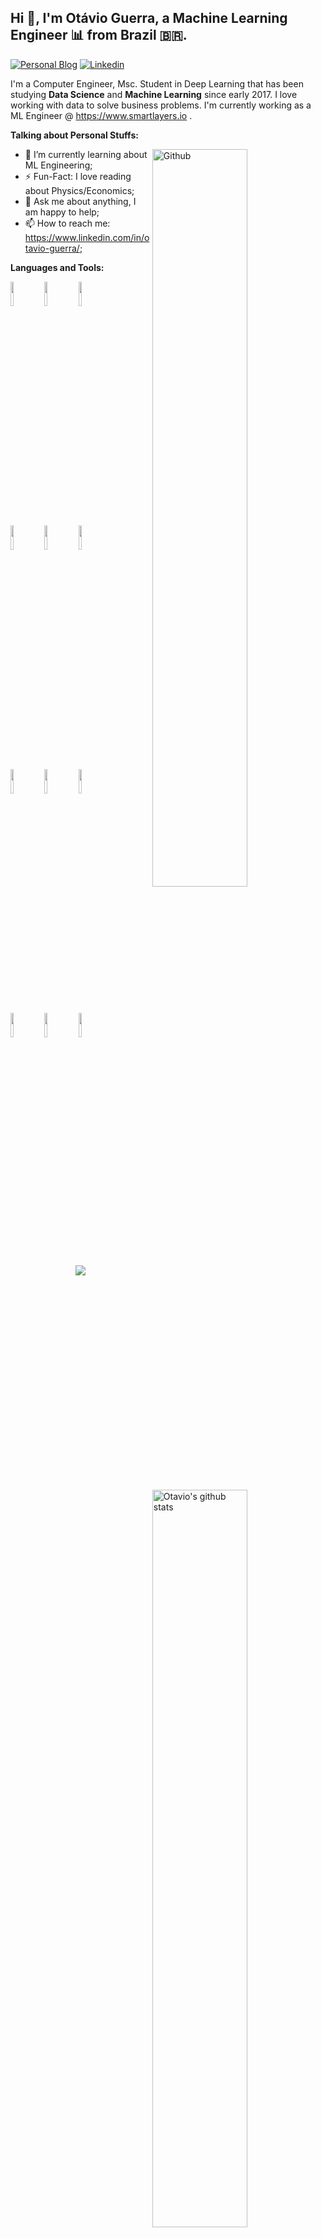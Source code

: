 <!-- Your title -->
## Hi 👋, I'm Otávio Guerra, a Machine Learning Engineer 📊 from Brazil 🇧🇷.

<!-- Your badges
You can use the website to generate badges: https://shields.io/
-->

[![Personal Blog](https://img.shields.io/badge/-Personal%20Blog-blue)](https://otavioguerra.com)
[![Linkedin](https://img.shields.io/badge/-LinkedIn-blue?style=flat&logo=Linkedin&logoColor=white)](https://www.linkedin.com/in/otavio-guerra/)


I'm a Computer Engineer, Msc. Student in Deep Learning that has been studying **Data Science** and **Machine Learning** since early 2017. I love working with data to solve business problems. I'm currently working as a ML Engineer @ https://www.smartlayers.io .

<!-- Talking about you -->
**Talking about Personal Stuffs:**

<!-- Any image aligned to the right. Beware the width -->
<img width="55%" align="right" alt="Github" src="https://images.unsplash.com/photo-1527474305487-b87b222841cc?ixlib=rb-1.2.1&ixid=eyJhcHBfaWQiOjEyMDd9&auto=format&fit=crop&w=1567&q=80" />

- 🌱 I’m currently learning about ML Engineering;
- ⚡️ Fun-Fact: I love reading about Physics/Economics;
- 💬 Ask me about anything, I am happy to help;
- 📫 How to reach me: https://www.linkedin.com/in/otavio-guerra/;

**Languages and Tools:** 

<!-- Your github readme stats
You can use this api: https://github.com/anuraghazra/github-readme-stats
-->
<p>
  <a href="https://github.com/otaviomguerra?tab=repositories">
    <img width="55%" align="right" alt="Otavio's github stats" src="https://github-readme-stats.vercel.app/api?username=otaviomguerra&show_icons=true&hide_border=true" />
  </a>
  
  <!-- Your languages and tools. Be careful with the alignment. 
  You can use this sites to get logos: https://www.vectorlogo.zone or https://simpleicons.org/
  -->
  
  <code><img width="10%" src="https://www.vectorlogo.zone/logos/python/python-ar21.svg"></code>
  <code><img width="10%" src="https://www.vectorlogo.zone/logos/postgresql/postgresql-ar21.svg"></code>
  <code><img width="10%" src="https://upload.wikimedia.org/wikipedia/commons/thumb/e/ed/Pandas_logo.svg/1024px-Pandas_logo.svg.png"></code>
  <br />
  <code><img width="10%" src="https://upload.wikimedia.org/wikipedia/commons/0/05/Scikit_learn_logo_small.svg"></code>
  <code><img width="10%" src="https://www.vectorlogo.zone/logos/tensorflow/tensorflow-ar21.svg"></code>
  <code><img width="10%" src="https://www.vectorlogo.zone/logos/apache_spark/apache_spark-ar21.svg"></code>
  <br />
  <code><img width="10%" src="https://www.vectorlogo.zone/logos/mysql/mysql-ar21.svg"></code>
  <code><img width="10%" src="https://www.vectorlogo.zone/logos/mongodb/mongodb-ar21.svg"></code>
  <code><img width="10%" src="https://www.vectorlogo.zone/logos/pocoo_flask/pocoo_flask-ar21.svg"></code>
  <br />
  <code><img width="10%" src="https://www.vectorlogo.zone/logos/git-scm/git-scm-ar21.svg"></code>
  <code><img width="10%" src="https://www.vectorlogo.zone/logos/docker/docker-ar21.svg"></code>
  <code><img width="10%" src="https://www.vectorlogo.zone/logos/linux/linux-ar21.svg"></code>
</p>

<!-- Its main projects -->
<p align="center">
  <a href="https://github.com/otaviomguerra/TCC">
    <img align="center" src="https://github-readme-stats.vercel.app/api/pin/?username=otaviomguerra&repo=TCC" />
  </a>
</p>

